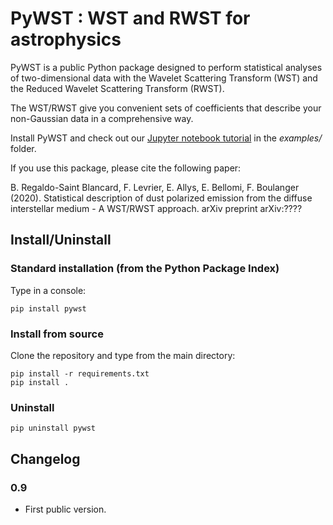 # PyWST : WST and RWST for astrophysics

PyWST is a public Python package designed to perform statistical analyses of two-dimensional data with the Wavelet Scattering Transform (WST) and the Reduced Wavelet Scattering Transform (RWST).

The WST/RWST give you convenient sets of coefficients that describe your non-Gaussian data in a comprehensive way.

Install PyWST and check out our [Jupyter notebook tutorial](examples/tutorial.ipynb) in the *examples/* folder.

If you use this package, please cite the following paper:

B. Regaldo-Saint Blancard, F. Levrier, E. Allys, E. Bellomi, F. Boulanger (2020). Statistical description of dust polarized emission from the diffuse interstellar medium - A WST/RWST approach. arXiv preprint arXiv:????

## Install/Uninstall

### Standard installation (from the Python Package Index)

Type in a console:

```
pip install pywst
```

### Install from source

Clone the repository and type from the main directory:

```
pip install -r requirements.txt
pip install .
```

### Uninstall

```
pip uninstall pywst
```

## Changelog

### 0.9

* First public version.

